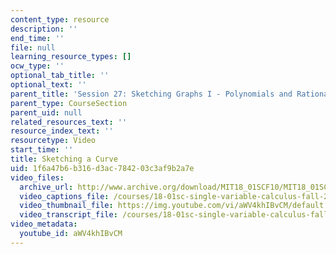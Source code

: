 ```yaml
---
content_type: resource
description: ''
end_time: ''
file: null
learning_resource_types: []
ocw_type: ''
optional_tab_title: ''
optional_text: ''
parent_title: 'Session 27: Sketching Graphs I - Polynomials and Rational Functions'
parent_type: CourseSection
parent_uid: null
related_resources_text: ''
resource_index_text: ''
resourcetype: Video
start_time: ''
title: Sketching a Curve
uid: 1f6a47b6-b316-d3ac-7842-03c3af9b2a7e
video_files:
  archive_url: http://www.archive.org/download/MIT18_01SCF10/MIT18_01SCF10Rec_19_300k.mp4
  video_captions_file: /courses/18-01sc-single-variable-calculus-fall-2010/af810f5be9b356eeadbff4a0d7a351e1_aWV4khIBvCM.vtt
  video_thumbnail_file: https://img.youtube.com/vi/aWV4khIBvCM/default.jpg
  video_transcript_file: /courses/18-01sc-single-variable-calculus-fall-2010/c55a4b7b809179598b5e0c6f0d05cc58_aWV4khIBvCM.pdf
video_metadata:
  youtube_id: aWV4khIBvCM
---
```

